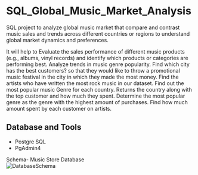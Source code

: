 # SQL_Global_Music_Market_Analysis
SQL project to analyze global music market that compare and contrast music sales and trends across different countries or regions to understand global market dynamics and preferences.

It will help to 
Evaluate the sales performance of different music products (e.g., albums, vinyl records) and identify which products or categories are performing best.
Analyze trends in music genre popularity.
Find which city has the best customers? so that they would like to throw a promotional music festival in the city in which they made the most money. 
Find the artists who have written the most rock music in our dataset.
Find out the most popular music Genre for each country.
Returns the country along with the top customer and how much they spent.
Determine the most popular genre as the genre with the highest amount of purchases.
Find how much amount spent by each customer on artists.

> 
## Database and Tools
* Postgre SQL
* PgAdmin4

Schema- Music Store Database  
![DatabaseSchema](https://user-images.githubusercontent.com/112153548/213707717-bfc9f479-52d9-407b-99e1-e94db7ae10a3.png)
